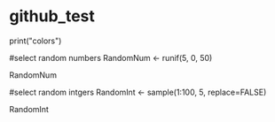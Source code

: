 # github_test
print("colors")

#select random numbers
RandomNum <- runif(5, 0, 50)

RandomNum


#select random intgers
RandomInt <- sample(1:100, 5, replace=FALSE)

RandomInt

